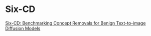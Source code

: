 # Six-CD
[Six-CD: Benchmarking Concept Removals for Benign Text-to-image Diffusion Models](https://arxiv.org/abs/2406.14855)
